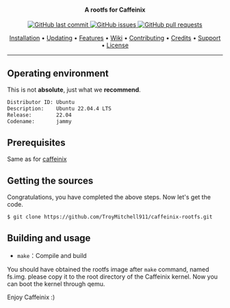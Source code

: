 <h4 align="center">A rootfs for Caffeinix</h4>

<p align="center">
    <a href="https://github.com/TroyMitchell911/Caffeinix-rootfs/commits/main/">
    <img src="https://img.shields.io/github/last-commit/TroyMitchell911/Caffeinix-rootfs.svg?style=flat-square&logo=github&logoColor=white"
         alt="GitHub last commit">
    <a href="https://github.com/TroyMitchell911/Caffeinix-rootfs/issues">
    <img src="https://img.shields.io/github/issues-raw/TroyMitchell911/caffeinix-rootfs.svg?style=flat-square&logo=github&logoColor=white"
         alt="GitHub issues">
    <a href="https://github.com/TroyMitchell911/Caffeinix-rootfs/pulls">
    <img src="https://img.shields.io/github/issues-pr-raw/TroyMitchell911/Caffeinix-rootfs.svg?style=flat-square&logo=github&logoColor=white"
         alt="GitHub pull requests">
</p>


<p align="center">
  <a href="#installation">Installation</a> •
  <a href="#updating">Updating</a> •
  <a href="#features">Features</a> •
  <a href="#wiki">Wiki</a> •
  <a href="#contributing">Contributing</a> •
  <a href="#credits">Credits</a> •
  <a href="#support">Support</a> •
  <a href="#license">License</a>
</p>

---
<!--
<table>
<tr>
<td>

Rootfs using newlib c library.

</td>
</tr>
</table>
-->
## Operating environment

This is not **absolute**, just what we **recommend**.

```bash
Distributor ID: Ubuntu
Description:    Ubuntu 22.04.4 LTS
Release:        22.04
Codename:       jammy
```

## Prerequisites

Same as for [caffeinix](https://github.com/TroyMitchell911/caffeinix)

## Getting the sources

Congratulations, you have completed the above steps. Now let's get the code.

```bash
$ git clone https://github.com/TroyMitchell911/caffeinix-rootfs.git
```

## Building and usage

- `make`：Compile and build

You should have obtained the rootfs image after `make` command, named fs.img. please copy it to the root directory of the Caffeinix kernel. Now you can boot the kernel through qemu.

Enjoy Caffeinix :)
